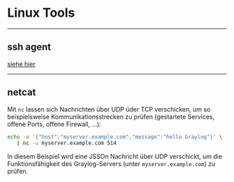 # Linux Tools

---

## ssh agent

[siehe hier](ssh.md)

---

## netcat

Mit `nc` lassen sich Nachrichten über UDP üder TCP verschicken, um so beispielsweise Kommunikationsstrecken zu prüfen (gestartete Services, offene Ports, offene Firewall, ...):

```bash
echo -e '{"host":"myserver.example.com","message":"hello Graylog"}' \
   | nc -u myserver.example.com 514
```

In diesem Beispiel wird eine JSSOn Nachricht über UDP verschickt, um die Funktionsfähigkeit des Graylog-Servers (unter `myserver.example.com`) zu prüfen.

